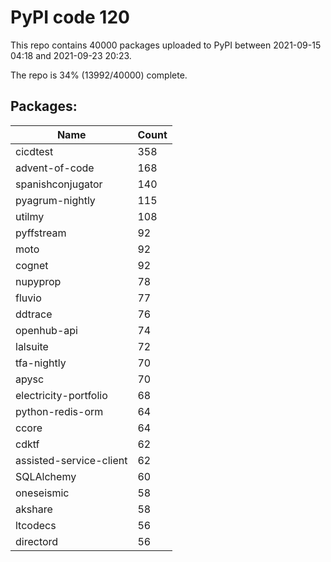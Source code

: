 # PyPI code 120

This repo contains 40000 packages uploaded to PyPI between 
2021-09-15 04:18 and 2021-09-23 20:23.

The repo is 34% (13992/40000) complete.

## Packages:

| Name  | Count |
| ----- | ----- |
| cicdtest | 358 |
| advent-of-code | 168 |
| spanishconjugator | 140 |
| pyagrum-nightly | 115 |
| utilmy | 108 |
| pyffstream | 92 |
| moto | 92 |
| cognet | 92 |
| nupyprop | 78 |
| fluvio | 77 |
| ddtrace | 76 |
| openhub-api | 74 |
| lalsuite | 72 |
| tfa-nightly | 70 |
| apysc | 70 |
| electricity-portfolio | 68 |
| python-redis-orm | 64 |
| ccore | 64 |
| cdktf | 62 |
| assisted-service-client | 62 |
| SQLAlchemy | 60 |
| oneseismic | 58 |
| akshare | 58 |
| ltcodecs | 56 |
| directord | 56 |


